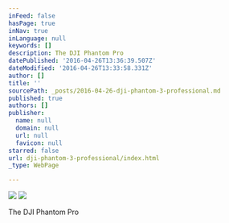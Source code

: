 ```yaml
---
inFeed: false
hasPage: true
inNav: true
inLanguage: null
keywords: []
description: The DJI Phantom Pro
datePublished: '2016-04-26T13:36:39.507Z'
dateModified: '2016-04-26T13:33:58.331Z'
author: []
title: ''
sourcePath: _posts/2016-04-26-dji-phantom-3-professional.md
published: true
authors: []
publisher:
  name: null
  domain: null
  url: null
  favicon: null
starred: false
url: dji-phantom-3-professional/index.html
_type: WebPage

---
```

![](https://the-grid-user-content.s3-us-west-2.amazonaws.com/7377d998-bd7e-40d0-96c3-2ea1e2b60e00.jpg)
![](https://the-grid-user-content.s3-us-west-2.amazonaws.com/2af667a3-d024-4dfb-8918-84878fc2a228.jpg)

The DJI Phantom Pro